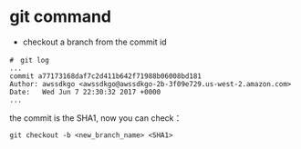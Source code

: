 # git command
- checkout a branch from the commit id
```
#　git log
...
commit a77173168daf7c2d411b642f71988b06008bd181
Author: awssdkgo <awssdkgo@awssdkgo-2b-3f09e729.us-west-2.amazon.com>
Date:   Wed Jun 7 22:30:32 2017 +0000
...
```
the commit is the SHA1, now you can check：
```
git checkout -b <new_branch_name> <SHA1>
```
